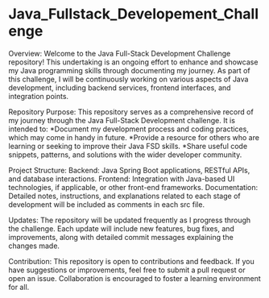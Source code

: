 # Java_Fullstack_Developement_Challenge

Overview:
Welcome to the Java Full-Stack Development Challenge repository! This undertaking is an ongoing effort to enhance and showcase my Java programming skills through documenting my journey. As part of this challenge, I will be continuously working on various aspects of Java development, including backend services, frontend interfaces, and integration points.

Repository Purpose:
This repository serves as a comprehensive record of my journey through the Java Full-Stack Development challenge. It is intended to:
*Document my development process and coding practices, which may come in handy in future.
*Provide a resource for others who are learning or seeking to improve their Java FSD skills.
*Share useful code snippets, patterns, and solutions with the wider developer community.

Project Structure:
Backend: Java Spring Boot applications, RESTful APIs, and database interactions.
Frontend: Integration with Java-based UI technologies, if applicable, or other front-end frameworks.
Documentation: Detailed notes, instructions, and explanations related to each stage of development will be included as comments in each src file.

Updates:
The repository will be updated frequently as I progress through the challenge. Each update will include new features, bug fixes, and improvements, along with detailed commit messages explaining the changes made.

Contribution:
This repository is open to contributions and feedback. If you have suggestions or improvements, feel free to submit a pull request or open an issue. Collaboration is encouraged to foster a learning environment for all.